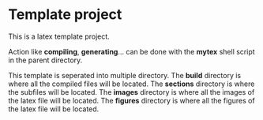 # Template project

This is a latex template project.

Action like **compiling**, **generating**... can be done with the **mytex** shell script in the parent directory.

This template is seperated into multiple directory. 
The **build** directory is where all the compiled files will be located.
The **sections** directory is where the subfiles will be located.
The **images** directory is where all the images of the latex file will be located.
The **figures** directory is where all the figures of the latex file will be located.
